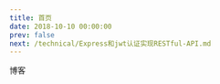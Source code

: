 ```yaml
---
title: 首页
date: 2018-10-10 00:00:00
prev: false
next: /technical/Express和jwt认证实现RESTful-API.md
---
```

博客
